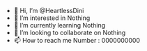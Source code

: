 - 👋 Hi, I’m @HeartlessDini
- 👀 I’m interested in Nothing
- 🌱 I’m currently learning Nothing
- 💞️ I’m looking to collaborate on Nothing
- 📫 How to reach me Number : 0000000000

<!---
HeartlessDini/HeartlessDini is a ✨ special ✨ repository because its `README.md` (this file) appears on your GitHub profile.
You can click the Preview link to take a look at your changes.
--->
